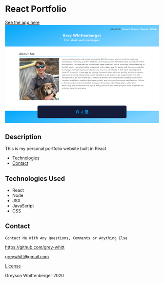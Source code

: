 # React Portfolio
[See the app here](https://grey-whitt.github.io/react-portfolio/)  
<img src="./src/assets/images/site.png" alt="full site" width="600"/>

## Description
This is my personal portfolio website built in React

* [Technologies](#Technologies-Used)
* [Contact](#Contact)

## Technologies Used
- React
- Node
- JSX
- JavaScript
- CSS


## Contact
    Contact Me With Any Questions, Comments or Anything Else
https://github.com/grey-whitt

greywhitt@gmail.com


[License](https://www.contributor-covenant.org/)

Greyson Whittenberger 2020
